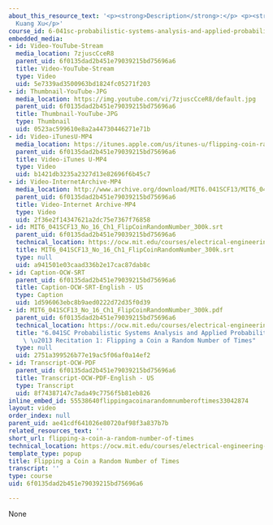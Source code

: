 ```yaml
---
about_this_resource_text: '<p><strong>Description</strong>:</p> <p><strong>Instructor</strong>:
  Kuang Xu</p>'
course_id: 6-041sc-probabilistic-systems-analysis-and-applied-probability-fall-2013
embedded_media:
- id: Video-YouTube-Stream
  media_location: 7zjuscCceR8
  parent_uid: 6f0135dad2b451e79039215bd75696a6
  title: Video-YouTube-Stream
  type: Video
  uid: 5e7339ad3500963bd1824fc05271f203
- id: Thumbnail-YouTube-JPG
  media_location: https://img.youtube.com/vi/7zjuscCceR8/default.jpg
  parent_uid: 6f0135dad2b451e79039215bd75696a6
  title: Thumbnail-YouTube-JPG
  type: Thumbnail
  uid: 0523ac599610e8a2a44730446271e71b
- id: Video-iTunesU-MP4
  media_location: https://itunes.apple.com/us/itunes-u/flipping-coin-random-number/id814580809?i=249378266
  parent_uid: 6f0135dad2b451e79039215bd75696a6
  title: Video-iTunes U-MP4
  type: Video
  uid: b1421db3235a2327d13e82696f6b45c7
- id: Video-InternetArchive-MP4
  media_location: http://www.archive.org/download/MIT6.041SCF13/MIT6_041SCF13_No_16_Ch1_FlipCoinRandomNumber_300k.mp4
  parent_uid: 6f0135dad2b451e79039215bd75696a6
  title: Video-Internet Archive-MP4
  type: Video
  uid: 2f36e2f14347621a2dc75e7367f76858
- id: MIT6_041SCF13_No_16_Ch1_FlipCoinRandomNumber_300k.srt
  parent_uid: 6f0135dad2b451e79039215bd75696a6
  technical_location: https://ocw.mit.edu/courses/electrical-engineering-and-computer-science/6-041sc-probabilistic-systems-analysis-and-applied-probability-fall-2013/resource-index/flipping-a-coin-a-random-number-of-times/MIT6_041SCF13_No_16_Ch1_FlipCoinRandomNumber_300k.srt
  title: MIT6_041SCF13_No_16_Ch1_FlipCoinRandomNumber_300k.srt
  type: null
  uid: a941501e03caad336b2e17cac87dab8c
- id: Caption-OCW-SRT
  parent_uid: 6f0135dad2b451e79039215bd75696a6
  title: Caption-OCW-SRT-English - US
  type: Caption
  uid: 1d596063ebc8b9aed0222d72d35f0d39
- id: MIT6_041SCF13_No_16_Ch1_FlipCoinRandomNumber_300k.pdf
  parent_uid: 6f0135dad2b451e79039215bd75696a6
  technical_location: https://ocw.mit.edu/courses/electrical-engineering-and-computer-science/6-041sc-probabilistic-systems-analysis-and-applied-probability-fall-2013/resource-index/flipping-a-coin-a-random-number-of-times/MIT6_041SCF13_No_16_Ch1_FlipCoinRandomNumber_300k.pdf
  title: "6.041SC Probabilistic Systems Analysis and Applied Probability, Fall 2013Transcript\
    \ \u2013 Recitation 1: Flipping a Coin a Random Number of Times"
  type: null
  uid: 2751a399526b77e19ac5f06af0a14ef2
- id: Transcript-OCW-PDF
  parent_uid: 6f0135dad2b451e79039215bd75696a6
  title: Transcript-OCW-PDF-English - US
  type: Transcript
  uid: 8f74387147c7ada49c7756f5b81eb826
inline_embed_id: 55538640flippingacoinarandomnumberoftimes33042874
layout: video
order_index: null
parent_uid: ae41cdf641026e80720af98f3a837b7b
related_resources_text: ''
short_url: flipping-a-coin-a-random-number-of-times
technical_location: https://ocw.mit.edu/courses/electrical-engineering-and-computer-science/6-041sc-probabilistic-systems-analysis-and-applied-probability-fall-2013/resource-index/flipping-a-coin-a-random-number-of-times
template_type: popup
title: Flipping a Coin a Random Number of Times
transcript: ''
type: course
uid: 6f0135dad2b451e79039215bd75696a6

---
```

None